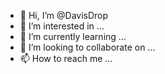 - 👋 Hi, I’m @DavisDrop
- 👀 I’m interested in ...
- 🌱 I’m currently learning ...
- 💞️ I’m looking to collaborate on ...
- 📫 How to reach me ...

<!---
DavisDrop/DavisDrop is a ✨ special ✨ repository because its `README.md` (this file) appears on your GitHub profile.
You can click the Preview link to take a look at your changes.
--->
